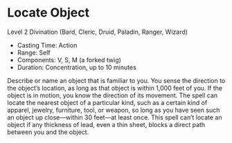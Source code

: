 # Locate Object
Level 2 Divination (Bard, Cleric, Druid, Paladin, Ranger, Wizard)

- Casting Time: Action
- Range: Self
- Components: V, S, M (a forked twig)
- Duration: Concentration, up to 10 minutes

Describe or name an object that is familiar to you. You sense the direction to the object’s location, as long as that object is within 1,000 feet of you. If the object is in motion, you know the direction of its movement. The spell can locate the nearest object of a particular kind, such as a certain kind of apparel, jewelry, furniture, tool, or weapon, so long as you have seen such an object up close—within 30 feet—at least once. This spell can’t locate an object if any thickness of lead, even a thin sheet, blocks a direct path between you and the object.
